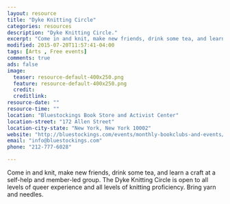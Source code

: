```yaml
---
layout: resource
title: "Dyke Knitting Circle"
categories: resources
description: "Dyke Knitting Circle."
excerpt: "Come in and knit, make new friends, drink some tea, and learn a craft at a self-help and member-led group. The Dyke Knitting Circle is open to all levels of queer experience and all levels of knitting proficiency. Bring yarn and needles."
modified: 2015-07-20T11:57:41-04:00
tags: [Arts , Free events]
comments: true
ads: false
image:
  teaser: resource-default-400x250.png
  feature: resource-default-400x250.png
  credit: 
  creditlink: 
resource-date: ""
resource-time: ""
location: "Bluestockings Book Store and Activist Center"
location-street: "172 Allen Street"
location-city-state: "New York, New York 10002"
website: "http://bluestockings.com/events/monthly-bookclubs-and-events/"
email: "info@bluestockings.com"
phone: "212-777-6028"

---
```


Come in and knit, make new friends, drink some tea, and learn a craft at a self-help and member-led group. The Dyke Knitting Circle is open to all levels of queer experience and all levels of knitting proficiency. Bring yarn and needles.